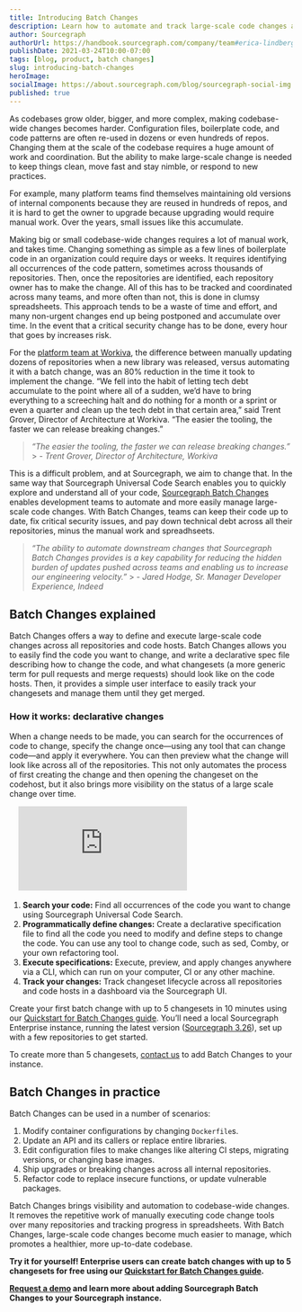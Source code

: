 ```yaml
---
title: Introducing Batch Changes
description: Learn how to automate and track large-scale code changes across all of your repositories and code hosts with Sourcegraph Batch Changes.
author: Sourcegraph
authorUrl: https://handbook.sourcegraph.com/company/team#erica-lindberg
publishDate: 2021-03-24T10:00-07:00
tags: [blog, product, batch changes]
slug: introducing-batch-changes
heroImage:
socialImage: https://about.sourcegraph.com/blog/sourcegraph-social-img.png
published: true
---
```


As codebases grow older, bigger, and more complex, making codebase-wide changes becomes harder. Configuration files, boilerplate code, and code patterns are often re-used in dozens or even hundreds of repos. Changing them at the scale of the codebase requires a huge amount of work and coordination. But the ability to make large-scale change is needed to keep things clean, move fast and stay nimble, or respond to new practices.

For example, many platform teams find themselves maintaining old versions of internal components because they are reused in hundreds of repos, and it is hard to get the owner to upgrade because upgrading would require manual work. Over the years, small issues like this accumulate.

Making big or small codebase-wide changes requires a lot of manual work, and takes time. Changing something as simple as a few lines of boilerplate code in an organization could require days or weeks. It requires identifying all occurrences of the code pattern, sometimes across thousands of repositories. Then, once the repositories are identified, each repository owner has to make the change. All of this has to be tracked and coordinated across many teams, and more often than not, this is done in clumsy spreadsheets. This approach tends to be a waste of time and effort, and many non-urgent changes end up being postponed and accumulate over time. In the event that a critical security change has to be done, every hour that goes by increases risk.

For the [platform team at Workiva](http://about.sourcegraph.com/case-studies/workiva-automates-large-scale-code-changes/), the difference between manually updating dozens of repositories when a new library was released, versus automating it with a batch change, was an 80% reduction in the time it took to implement the change. “We fell into the habit of letting tech debt accumulate to the point where all of a sudden, we’d have to bring everything to a screeching halt and do nothing for a month or a sprint or even a quarter and clean up the tech debt in that certain area,” said Trent Grover, Director of Architecture at Workiva. “The easier the tooling, the faster we can release breaking changes.”

> _“The easier the tooling, the faster we can release breaking changes.”_ > _- Trent Grover, Director of Architecture, Workiva_

This is a difficult problem, and at Sourcegraph, we aim to change that. In the same way that Sourcegraph Universal Code Search enables you to quickly explore and understand all of your code, [Sourcegraph Batch Changes](https://about.sourcegraph.com/batch-changes) enables development teams to automate and more easily manage large-scale code changes. With Batch Changes, teams can keep their code up to date, fix critical security issues, and pay down technical debt across all their repositories, minus the manual work and spreadhseets.

> _“The ability to automate downstream changes that Sourcegraph Batch Changes provides is a key capability for reducing the hidden burden of updates pushed across teams and enabling us to increase our engineering velocity.”_ > _- Jared Hodge, Sr. Manager Developer Experience, Indeed_

## Batch Changes explained

Batch Changes offers a way to define and execute large-scale code changes across all repositories and code hosts. Batch Changes allows you to easily find the code you want to change, and write a declarative spec file describing how to change the code, and what changesets (a more generic term for pull requests and merge requests) should look like on the code hosts. Then, it provides a simple user interface to easily track your changesets and manage them until they get merged.

### How it works: declarative changes

When a change needs to be made, you can search for the occurrences of code to change, specify the change once—using any tool that can change code—and apply it everywhere. You can then preview what the change will look like across all of the repositories. This not only automates the process of first creating the change and then opening the changeset on the codehost, but it also brings more visibility on the status of a large scale change over time.

<div className="container my-4 video-embed embed-responsive embed-responsive-16by9">
    <iframe className="embed-responsive-item" src="https://www.youtube-nocookie.com/embed/eOmiyXIWTCw?autoplay=0&amp;cc_load_policy=0&amp;start=0&amp;end=0&amp;loop=0&amp;controls=1&amp;modestbranding=0&amp;rel=0" allowFullScreen="" allow="accelerometer; autoPlay; encrypted-media; gyroscope; picture-in-picture"frameBorder="0"></iframe>
</div>

1. **Search your code:** Find all occurrences of the code you want to change using Sourcegraph Universal Code Search.
2. **Programmatically define changes:** Create a declarative specification file to find all the code you need to modify and define steps to change the code. You can use any tool to change code, such as sed, Comby, or your own refactoring tool.
3. **Execute specifications:** Execute, preview, and apply changes anywhere via a CLI, which can run on your computer, CI or any other machine.
4. **Track your changes:** Track changeset lifecycle across all repositories and code hosts in a dashboard via the Sourcegraph UI.

Create your first batch change with up to 5 changesets in 10 minutes using our [Quickstart for Batch Changes guide](https://docs.sourcegraph.com/batch_changes/quickstart). You’ll need a local Sourcegraph Enterprise instance, running the latest version ([Sourcegraph 3.26](https://docs.sourcegraph.com/admin/updates)), set up with a few repositories to get started.

To create more than 5 changesets, [contact us](http://about.sourcegraph.com/contact/request-batch-changes-demo) to add Batch Changes to your instance.

## Batch Changes in practice

Batch Changes can be used in a number of scenarios:

1. Modify container configurations by changing `Dockerfile`s.
2. Update an API and its callers or replace entire libraries.
3. Edit configuration files to make changes like altering CI steps, migrating versions, or changing base images.
4. Ship upgrades or breaking changes across all internal repositories.
5. Refactor code to replace insecure functions, or update vulnerable packages.

Batch Changes brings visibility and automation to codebase-wide changes. It removes the repetitive work of manually executing code change tools over many repositories and tracking progress in spreadsheets. With Batch Changes, large-scale code changes become much easier to manage, which promotes a healthier, more up-to-date codebase.

**Try it for yourself! Enterprise users can create batch changes with up to 5 changesets for free using our [Quickstart for Batch Changes guide](https://docs.sourcegraph.com/batch_changes/quickstart).**

**[Request a demo](http://about.sourcegraph.com/contact/request-batch-changes-demo) and learn more about adding Sourcegraph Batch Changes to your Sourcegraph instance.**
